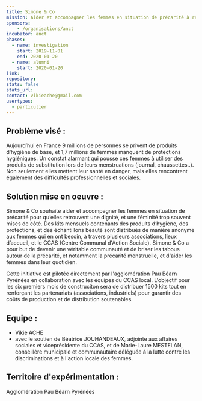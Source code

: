 ```yaml
---
title: Simone & Co
mission: Aider et accompagner les femmes en situation de précarité à retrouver dignité et féminité
sponsors:
    - /organisations/anct
incubator: anct 
phases:
  - name: investigation
    start: 2019-11-01
    end: 2020-01-20
  - name: alumni
    start: 2020-01-20
link:
repository: 
stats: false 
stats_url: 
contact: vikieache@gmail.com
usertypes:
  - particulier
---
```


## Problème visé :
Aujourd’hui en France 9 millions de personnes se privent de produits d’hygiène de base, et 1,7 millions de femmes manquent de protections hygiéniques.
Un constat alarmant qui pousse ces femmes à utiliser des produits de substitution lors de leurs menstruations (journal, chaussettes..). Non seulement elles mettent leur santé en danger, mais elles rencontrent également des difficultés professionnelles et sociales.

## Solution mise en oeuvre : 
Simone & Co souhaite aider et accompagner les femmes en situation de précarité pour qu’elles retrouvent une dignité, et une féminité trop souvent mises de côté.
Des kits mensuels contenants des produits d’hygiène, des protections, et des échantillons beauté sont distribués de manière anonyme aux femmes qui en ont besoin, à travers plusieurs associations, lieux d’accueil, et le CCAS (Centre Communal d'Action Sociale).
Simone & Co a pour but de devenir une véritable communauté et de briser les tabous autour de la précarité, et notamment la précarité menstruelle, et d'aider les femmes dans leur quotidien.

Cette initiative est pilotée directement par l'agglomération Pau Béarn Pyrénées en collaboration avec les équipes du CCAS local.
L'objectif pour les six premiers mois de construciton sera de distribuer 1500 kits tout en renforçant les partenariats (associations, industriels) pour garantir des coûts de production et de distribution soutenables.
 
## Equipe : 
- Vikie ACHE
- avec le soutien de Béatrice JOUHANDEAUX, adjointe aux affaires sociales et viceprésidente du CCAS, et de Marie-Laure MESTELAN, conseillère municipale et communautaire déléguée à la lutte contre les discriminations et à l'action locale des
femmes.

## Territoire d'expérimentation : 
Agglomération Pau Béarn Pyrénées
